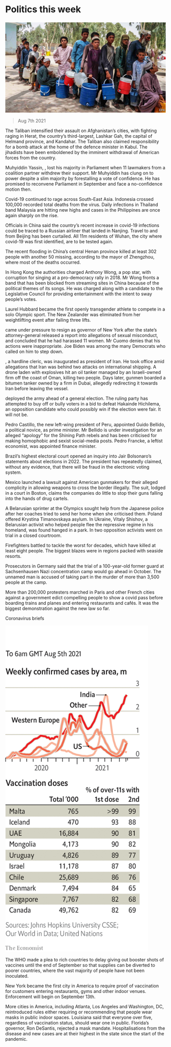 ###### 

# Politics this week 

#####  

![image](images/20210807_WWP001_0.jpg) 

> Aug 7th 2021 

The Taliban intensified their assault on Afghanistan’s cities, with fighting raging in Herat, the country’s third-largest, Lashkar Gah, the capital of Helmand province, and Kandahar. The Taliban also claimed responsibility for a bomb attack at the home of the defence minister in Kabul. The jihadists have been emboldened by the imminent withdrawal of American forces from the country.

Muhyiddin Yassin, , lost his majority in Parliament when 11 lawmakers from a coalition partner withdrew their support. Mr Muhyiddin has clung on to power despite a slim majority by forestalling a vote of confidence. He has promised to reconvene Parliament in September and face a no-confidence motion then.


Covid-19 continued to rage across South-East Asia. Indonesia crossed 100,000 recorded total deaths from the virus. Daily infections in Thailand band Malaysia are hitting new highs and cases in the Philippines are once again sharply on the rise.

Officials in China said the country’s recent increase in covid-19 infections could be traced to a Russian airliner that landed in Nanjing. Travel to and from Beijing has been curtailed. All 11m residents of Wuhan, the city where covid-19 was first identified, are to be tested again.

The recent flooding in China’s central Henan province killed at least 302 people with another 50 missing, according to the mayor of Zhengzhou, where most of the deaths occurred.

In Hong Kong the authorities charged Anthony Wong, a pop star, with corruption for singing at a pro-democracy rally in 2018. Mr Wong fronts a band that has been blocked from streaming sites in China because of the political themes of its songs. He was charged along with a candidate to the Legislative Council for providing entertainment with the intent to sway people’s votes.

Laurel Hubbard became the first openly transgender athlete to compete in a solo Olympic sport. The New Zealander was eliminated from her weightlifting event after failing three lifts.

 came under pressure to resign as governor of New York after the state’s attorney-general released a report into allegations of sexual misconduct, and concluded that he had harassed 11 women. Mr Cuomo denies that his actions were inappropriate. Joe Biden was among the many Democrats who called on him to step down.

, a hardline cleric, was inaugurated as president of Iran. He took office amid allegations that Iran was behind two attacks on international shipping. A drone laden with explosives hit an oil tanker managed by an Israeli-owned firm off the coast of Oman, killing two people. Days later, gunmen boarded a bitumen tanker owned by a firm in Dubai, allegedly redirecting it towards Iran before leaving the vessel.

 deployed the army ahead of a general election. The ruling party has attempted to buy off or bully voters in a bid to defeat Hakainde Hichilema, an opposition candidate who could possibly win if the election were fair. It will not be.

Pedro Castillo, the new left-wing president of Peru, appointed Guido Bellido, a political novice, as prime minister. Mr Bellido is under investigation for an alleged “apology” for the Shining Path rebels and has been criticised for making homophobic and sexist social-media posts. Pedro Francke, a leftist economist, was appointed finance minister.

Brazil’s highest electoral court opened an inquiry into Jair Bolsonaro’s statements about elections in 2022. The president has repeatedly claimed, without any evidence, that there will be fraud in the electronic voting system.

Mexico launched a lawsuit against American gunmakers for their alleged complicity in allowing weapons to cross the border illegally. The suit, lodged in a court in Boston, claims the companies do little to stop their guns falling into the hands of drug cartels.

A Belarusian sprinter at the Olympics sought help from the Japanese police after her coaches tried to send her home when she criticised them. Poland offered Krystina Timanovskaya asylum. In Ukraine, Vitaly Shishov, a Belarusian activist who helped people flee the repressive regime in his homeland, was found hanged in a park. In  two opposition activists went on trial in a closed courtroom.

Firefighters battled to tackle the worst  for decades, which have killed at least eight people. The biggest blazes were in regions packed with seaside resorts.

Prosecutors in Germany said that the trial of a 100-year-old former guard at Sachsenhausen Nazi concentration  camp would go ahead in October. The unnamed man is accused of taking part in the murder of more than 3,500 people at the camp.

More than 200,000 protesters marched in Paris and other French cities against a government edict compelling people to show a covid pass before boarding trains and planes and entering restaurants and cafés. It was the biggest demonstration against the new law so far.

Coronavirus briefs

![image](images/20210807_WWC071.png) 


The WHO made a plea to rich countries to delay giving out booster shots of vaccines until the end of September so that supplies can be diverted to poorer countries, where the vast majority of people have not been inoculated.

New York became the first city in America to require proof of vaccination for customers entering restaurants, gyms and other indoor venues. Enforcement will begin on September 13th.

More cities in America, including Atlanta, Los Angeles and Washington, DC, reintroduced rules either requiring or recommending that people wear masks in public indoor spaces. Louisiana said that everyone over five, regardless of vaccination status, should wear one in public. Florida’s governor, Ron DeSantis, rejected a mask mandate. Hospitalisations from the disease and new cases are at their highest in the state since the start of the pandemic.

